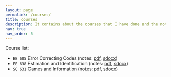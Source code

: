 ```yaml
---
layout: page
permalink: /courses/
title: courses
description: It contains about the courses that I have done and the notes I made.
nav: true
nav_order: 5
---
```


Course list:
- ```EE 605``` Error Correcting Codes (notes: [pdf](https://dokania-tanmay.github.io/assets/pdf/ee605.pdf), [sdocx](https://dokania-tanmay.github.io/assets/pdf/ee605.sdocx))
- ```EE 638``` Estimation and Identification (notes: [pdf](https://dokania-tanmay.github.io/assets/pdf/ee638.pdf), [sdocx](https://dokania-tanmay.github.io/assets/pdf/ee638.sdocx))
- ```SC 631``` Games and Information (notes: [pdf](https://dokania-tanmay.github.io/assets/pdf/sc631.pdf), [sdocx](https://dokania-tanmay.github.io/assets/pdf/sc631.sdocx))

